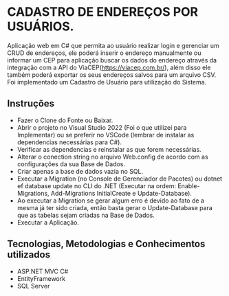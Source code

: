 # CADASTRO DE ENDEREÇOS POR USUÁRIOS.
Aplicação web em C# que permita ao usuário realizar login e gerenciar um CRUD de endereços, ele poderá inserir o endereço manualmente ou informar um CEP para aplicação buscar os dados do endereço através da integração com a API do ViaCEP(https://viacep.com.br/), além disso ele também poderá exportar os seus endereços salvos para um arquivo CSV.
Foi implementado um Cadastro de Usuário para utilização do Sistema.

## Instruções
- Fazer o Clone do Fonte ou Baixar.
- Abrir o projeto no Visual Studio 2022 (Foi o que utilizei para Implementar) ou se preferir no VSCode (lembrar de instalar as dependencias necessárias para C#).
- Verificar as dependencias e reinstalar as que forem necessárias.
- Alterar o conection string no arquivo Web.config de acordo com as configurações da sua Base de Dados.
- Criar apenas a base de dados vazia no SQL.
- Executar a Migration (no Console de Gerenciador de Pacotes) ou dotnet ef database update no CLI do .NET (Executar na ordem: Enable-Migrations, Add-Migrations InitialCreate e Update-Database).
- Ao executar a Migration se gerar algum erro é devido ao fato de a mesma já ter sido criada, então basta gerar o Update-Database para que as tabelas sejam criadas na Base de Dados.
- Executar a Aplicação.

## 

## Tecnologias, Metodologias e Conhecimentos utilizados
- ASP.NET MVC C#
- EntityFramework 
- SQL Server
